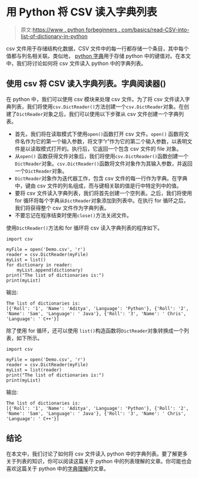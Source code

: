 # 用 Python 将 CSV 读入字典列表

> 原文:[https://www . python forbeginners . com/basics/read-CSV-into-list-of-dictionary-in-python](https://www.pythonforbeginners.com/basics/read-csv-into-list-of-dictionaries-in-python)

csv 文件用于存储结构化数据，CSV 文件中的每一行都存储一个条目，其中每个值都与列名相关联。类似地， [python 字典](https://www.pythonforbeginners.com/dictionary/how-to-use-dictionaries-in-python/)用于存储 python 中的键值对。在本文中，我们将讨论如何将 csv 文件读入 python 中的字典列表。

## 使用 csv 将 CSV 读入字典列表。字典阅读器()

在 python 中，我们可以使用 csv 模块来处理 csv 文件。为了将 csv 文件读入字典列表，我们将使用`csv.DictReader()`方法创建一个`csv.DictReader`对象。在创建了`DictReader`对象之后，我们可以使用以下步骤从 csv 文件创建一个字典列表。

*   首先，我们将在读取模式下使用`open()`函数打开 csv 文件。`open()` 函数将文件名作为它的第一个输入参数，将文字“r”作为它的第二个输入参数，以表明文件是以读取模式打开的。执行后，它返回一个包含 csv 文件的 file 对象。
*   从`open()` 函数获得文件对象后，我们将使用`csv.DictReader()`函数创建一个`DictReader`对象。`csv.DictReader()`函数将文件对象作为其输入参数，并返回一个`DictReader`对象。
*   `DictReader`对象作为迭代器工作，包含 csv 文件的每一行作为字典。在字典中，键由 csv 文件的列名组成，而与键相关联的值是行中特定列中的值。
*   要将 csv 文件读入字典列表，我们将首先创建一个空列表。之后，我们将使用 for 循环将每个字典从`DictReader`对象添加到列表中。在执行 for 循环之后，我们将获得整个 csv 文件作为字典列表。
*   不要忘记在程序结束时使用`close()`方法关闭文件。

使用`DictReader()`方法和 for 循环将 csv 读入字典列表的程序如下。

```
import csv

myFile = open('Demo.csv', 'r')
reader = csv.DictReader(myFile)
myList = list()
for dictionary in reader:
    myList.append(dictionary)
print("The list of dictionaries is:")
print(myList)
```

输出:

```
The list of dictionaries is:
[{'Roll': '1', 'Name': 'Aditya', 'Language': 'Python'}, {'Roll': '2', 'Name': 'Sam', 'Language': ' Java'}, {'Roll': '3', 'Name': ' Chris', 'Language': ' C++'}] 
```

除了使用 for 循环，还可以使用 `list()`构造函数将`DictReader`对象转换成一个列表，如下所示。

```
import csv

myFile = open('Demo.csv', 'r')
reader = csv.DictReader(myFile)
myList = list(reader)
print("The list of dictionaries is:")
print(myList) 
```

输出:

```
The list of dictionaries is:
[{'Roll': '1', 'Name': 'Aditya', 'Language': 'Python'}, {'Roll': '2', 'Name': 'Sam', 'Language': ' Java'}, {'Roll': '3', 'Name': ' Chris', 'Language': ' C++'}]
```

## 结论

在本文中，我们讨论了如何将 csv 文件读入 python 中的字典列表。要了解更多关于列表的知识，你可以阅读这篇关于 python 中的列表理解的文章。你可能也会喜欢这篇关于 python 中的[字典理解](https://www.pythonforbeginners.com/dictionary/dictionary-comprehension-in-python)的文章。
